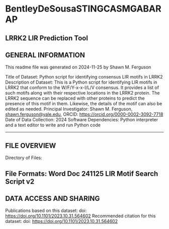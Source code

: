 # BentleyDeSousaSTINGCASMGABARAP
LRRK2 LIR Prediction Tool
--------------------
GENERAL INFORMATION 
--------------------
This readme file was generated on 2024-11-25 by Shawn M. Ferguson 

Title of Dataset: Python script for identifying consensus LIR motifs in LRRK2
Description of Dataset: This is a Python script for identifying LIR motifs in LRRK2 that conform to the W/F/Y-x-x-I/L/V consensus. It provides a list of such motifs along with their respective locations in the LRRK2 protein. The LRRK2 sequence can be replaced with other proteins to predict the presence of this motif in them. Likewise, the details of the motif can also be edited as needed.
Principal Investigator: Shawn M. Ferguson, shawn.ferguson@yale.edu, ORCID: https://orcid.org/0000-0002-3092-7718
Date of Data Collection: 2024
Software Dependencies: Python interpreter and a text editor to write and run Python code

-------------
FILE OVERVIEW 
-------------
Directory of Files: 

File Formats: Word Doc
241125 LIR Motif Search Script v2
----------------------------------------

DATA ACCESS AND SHARING
-----------------------
Publications based on this dataset: doi: https://doi.org/10.1101/2023.10.31.564602
Recommended citation for this dataset: doi: https://doi.org/10.1101/2023.10.31.564602

